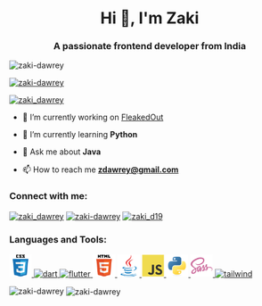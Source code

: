 <h1 align="center">Hi 👋, I'm Zaki</h1>
<h3 align="center">A passionate frontend developer from India</h3>

<p align="left"> <img src="https://komarev.com/ghpvc/?username=zaki-dawrey&label=Profile%20views&color=0e75b6&style=flat" alt="zaki-dawrey" /> </p>

<p align="left"> <a href="https://github.com/ryo-ma/github-profile-trophy"><img src="https://github-profile-trophy.vercel.app/?username=zaki-dawrey" alt="zaki-dawrey" /></a> </p>

<p align="left"> <a href="https://twitter.com/zaki_dawrey" target="blank"><img src="https://img.shields.io/twitter/follow/zaki_dawrey?logo=twitter&style=for-the-badge" alt="zaki_dawrey" /></a> </p>

- 🔭 I’m currently working on [FleakedOut](https://www.fleakedout.com)

- 🌱 I’m currently learning **Python**

- 💬 Ask me about **Java**

- 📫 How to reach me **zdawrey@gmail.com**

<h3 align="left">Connect with me:</h3>
<p align="left">
<a href="https://twitter.com/zaki_dawrey" target="blank"><img align="center" src="https://raw.githubusercontent.com/rahuldkjain/github-profile-readme-generator/master/src/images/icons/Social/twitter.svg" alt="zaki_dawrey" height="30" width="40" /></a>
<a href="https://linkedin.com/in/zaki-dawrey" target="blank"><img align="center" src="https://raw.githubusercontent.com/rahuldkjain/github-profile-readme-generator/master/src/images/icons/Social/linked-in-alt.svg" alt="zaki-dawrey" height="30" width="40" /></a>
<a href="https://instagram.com/zaki_d19" target="blank"><img align="center" src="https://raw.githubusercontent.com/rahuldkjain/github-profile-readme-generator/master/src/images/icons/Social/instagram.svg" alt="zaki_d19" height="30" width="40" /></a>
</p>

<h3 align="left">Languages and Tools:</h3>
<p align="left"> <a href="https://www.w3schools.com/css/" target="_blank" rel="noreferrer"> <img src="https://raw.githubusercontent.com/devicons/devicon/master/icons/css3/css3-original-wordmark.svg" alt="css3" width="40" height="40"/> </a> <a href="https://dart.dev" target="_blank" rel="noreferrer"> <img src="https://www.vectorlogo.zone/logos/dartlang/dartlang-icon.svg" alt="dart" width="40" height="40"/> </a> <a href="https://flutter.dev" target="_blank" rel="noreferrer"> <img src="https://www.vectorlogo.zone/logos/flutterio/flutterio-icon.svg" alt="flutter" width="40" height="40"/> </a> <a href="https://www.w3.org/html/" target="_blank" rel="noreferrer"> <img src="https://raw.githubusercontent.com/devicons/devicon/master/icons/html5/html5-original-wordmark.svg" alt="html5" width="40" height="40"/> </a> <a href="https://www.java.com" target="_blank" rel="noreferrer"> <img src="https://raw.githubusercontent.com/devicons/devicon/master/icons/java/java-original.svg" alt="java" width="40" height="40"/> </a> <a href="https://developer.mozilla.org/en-US/docs/Web/JavaScript" target="_blank" rel="noreferrer"> <img src="https://raw.githubusercontent.com/devicons/devicon/master/icons/javascript/javascript-original.svg" alt="javascript" width="40" height="40"/> </a> <a href="https://www.python.org" target="_blank" rel="noreferrer"> <img src="https://raw.githubusercontent.com/devicons/devicon/master/icons/python/python-original.svg" alt="python" width="40" height="40"/> </a> <a href="https://sass-lang.com" target="_blank" rel="noreferrer"> <img src="https://raw.githubusercontent.com/devicons/devicon/master/icons/sass/sass-original.svg" alt="sass" width="40" height="40"/> </a> <a href="https://tailwindcss.com/" target="_blank" rel="noreferrer"> <img src="https://www.vectorlogo.zone/logos/tailwindcss/tailwindcss-icon.svg" alt="tailwind" width="40" height="40"/> </a> </p>

<p><img align="left" src="https://github-readme-stats.vercel.app/api/top-langs?username=zaki-dawrey&show_icons=true&locale=en&layout=compact" alt="zaki-dawrey" /></p>

<p>&nbsp;<img align="center" src="https://github-readme-stats.vercel.app/api?username=zaki-dawrey&show_icons=true&locale=en" alt="zaki-dawrey" /></p>


